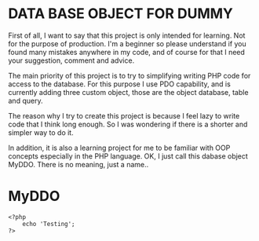 # DATA BASE OBJECT FOR DUMMY

First of all, I want to say that this project is only intended for learning. Not for the purpose of production. I'm a beginner so please understand if you found many mistakes anywhere in my code, and of course for that I need your suggestion, comment and advice.

The main priority of this project is to try to simplifying writing PHP code for access to the database. For this purpose I use PDO capability, and is currently adding three custom object, those are the object database, table and query.

The reason why I try to create this project is because I feel lazy to write code that I think long enough. So I was wondering if there is a shorter and simpler way to do it.

In addition, it is also a learning project for me to be familiar with OOP concepts especially in the PHP language.
OK, I just call this dabase object MyDDO. There is no meaning, just a name..

# MyDDO 

```
<?php
    echo 'Testing';
?>

```



